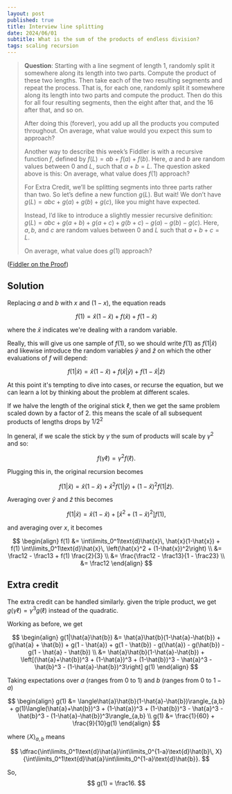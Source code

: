 ```yaml
---
layout: post
published: true
title: Interview line splitting
date: 2024/06/01
subtitle: What is the sum of the products of endless division?
tags: scaling recursion
---
```


>**Question**: Starting with a line segment of length 1, randomly split it somewhere along its length into two parts. Compute the product of these two lengths. Then take each of the two resulting segments and repeat the process. That is, for each one, randomly split it somewhere along its length into two parts and compute the product. Then do this for all four resulting segments, then the eight after that, and the 16 after that, and so on.
>
> After doing this (forever), you add up all the products you computed throughout. On average, what value would you expect this sum to approach?
>
>Another way to describe this week’s Fiddler is with a recursive function $f,$ defined by $f(L) = ab + f(a) + f(b).$ Here, $a$ and $b$ are random values between $0$ and $L,$ such that $a + b = L.$ The question asked above is this: On average, what value does $f(1)$ approach?
>
>For Extra Credit, we’ll be splitting segments into three parts rather than two. So let’s define a new function $g(L).$ But wait! We don’t have $g(L) = abc + g(a) + g(b) + g(c),$ like you might have expected.
>
>Instead, I’d like to introduce a slightly messier recursive definition: $g(L) = abc + g(a+b) + g(a+c) + g(b+c) − g(a) − g(b) − g(c).$ Here, $a, b,$ and $c$ are random values between $0$ and $L$ such that $a + b + c = L.$
>
>On average, what value does $g(1)$ approach?

<!--more-->

([Fiddler on the Proof](https://thefiddler.substack.com/p/can-you-ace-the-technical-interview))

## Solution

Replacing $a$ and $b$ with $x$ and $(1-x),$ the equation reads

$$ f(1) = \hat{x}(1-\hat{x}) + f(\hat{x}) + f(1-\hat{x}) $$

where the $\hat{x}$ indicates we're dealing with a random variable. 

Really, this will give us one sample of $f(1),$ so we should write $f(1)$ as $f(1|\hat{x})$ and likewise introduce the random variables $\hat{y}$ and $\hat{z}$ on which the other evaluations of $f$ will depend: 

$$ f(1|\hat{x}) = \hat{x}(1-\hat{x}) + f(\hat{x}|\hat{y}) + f(1-\hat{x}|\hat{z}) $$

At this point it's tempting to dive into cases, or recurse the equation, but we can learn a lot by thinking about the problem at different scales.

If we halve the length of the original stick $\ell,$ then we get the same problem scaled down by a factor of $2.$ this means the scale of all subsequent products of lengths drops by $1/2^2$

In general, if we scale the stick by $\gamma$ the sum of products will scale by $\gamma^2$ and so: 

$$ f(\gamma\ell) = \gamma^2 f(\ell). $$

Plugging this in, the original recursion becomes

$$ f(1|\hat{x}) = \hat{x}(1-\hat{x}) + \hat{x}^2 f(1|\hat{y}) + (1-\hat{x})^2 f(1|\hat{z}). $$

Averaging over $\hat{y}$ and $\hat{z}$ this becomes

$$ f(1|\hat{x}) = \hat{x}(1-\hat{x}) + \left[ \hat{x}^2 + (1-\hat{x})^2 \right]f(1), $$

and averaging over $x,$ it becomes

$$ \begin{align}
  f(1) &= \int\limits_0^1\text{d}\hat{x}\, \hat{x}(1-\hat{x}) + f(1) \int\limits_0^1\text{d}\hat{x}\, \left(\hat{x}^2 + (1-\hat{x})^2\right) \\
  &= \frac12 - \frac13 + f(1) \frac{2}{3} \\
&= \frac{\frac12 - \frac13}{1 - \frac23} \\
  &= \frac12
\end{align} $$

## Extra credit

The extra credit can be handled similarly. given the triple product, we get $g(\gamma \ell) = \gamma^3 g(\ell)$ instead of the quadratic.

Working as before, we get

$$ \begin{align}
  g(1|\hat{a}\hat{b}) &= \hat{a}\hat{b}(1-\hat{a}-\hat{b}) + g(\hat{a} + \hat{b}) + g(1 - \hat{a}) + g(1 - \hat{b}) - g(\hat{a}) - g(\hat{b}) - g(1 - \hat{a} - \hat{b}) \\
  &= \hat{a}\hat{b}(1-\hat{a}-\hat{b}) + \left[(\hat{a}+\hat{b})^3 + (1-\hat{a})^3 + (1-\hat{b})^3 - \hat{a}^3 - \hat{b}^3 - (1-\hat{a}-\hat{b})^3\right] g(1)
\end{align} $$

Taking expectations over $a$ (ranges from $0$ to $1$) and $b$ (ranges from $0$ to $1-a$) 

$$ \begin{align}
g(1) &= \langle\hat{a}\hat{b}(1-\hat{a}-\hat{b})\rangle_{a,b} + g(1)\langle(\hat{a}+\hat{b})^3 + (1-\hat{a})^3 + (1-\hat{b})^3 - \hat{a}^3 - \hat{b}^3 - (1-\hat{a}-\hat{b})^3\rangle_{a,b} \\
g(1) &= \frac{1}{60} + \frac{9}{10}g(1)
\end{align} $$

where $\langle X \rangle_{a,b}$ means

$$ \dfrac{\int\limits_0^1\text{d}\hat{a}\int\limits_0^{1-a}\text{d}\hat{b}\, X}{\int\limits_0^1\text{d}\hat{a}\int\limits_0^{1-a}\text{d}\hat{b}}. $$

So, 
$$ g(1) = \frac16. $$

<br>
